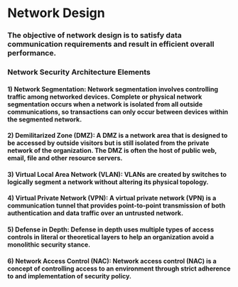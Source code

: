 # Network Design

### The objective of network design is to satisfy data communication requirements and result in efficient overall performance.

### Network Security Architecture Elements

#### 1) Network Segmentation: Network segmentation involves controlling traffic among networked devices. Complete or physical network segmentation occurs when a network is isolated from all outside communications, so transactions can only occur between devices within the segmented network.

#### 2) Demilitarized Zone (DMZ): A DMZ is a network area that is designed to be accessed by outside visitors but is still isolated from the private network of the organization. The DMZ is often the host of public web, email, file and other resource servers.

#### 3) Virtual Local Area Network (VLAN): VLANs are created by switches to logically segment a network without altering its physical topology.

#### 4) Virtual Private Network (VPN): A virtual private network (VPN) is a communication tunnel that provides point-to-point transmission of both authentication and data traffic over an untrusted network.

#### 5) Defense in Depth: Defense in depth uses multiple types of access controls in literal or theoretical layers to help an organization avoid a monolithic security stance.

#### 6) Network Access Control (NAC): Network access control (NAC) is a concept of controlling access to an environment through strict adherence to and implementation of security policy.

